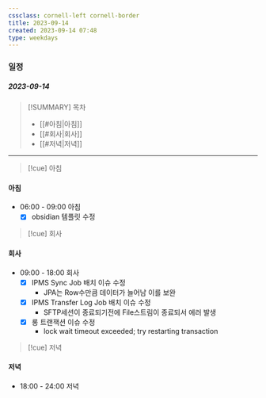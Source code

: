 ```yaml
---
cssclass: cornell-left cornell-border
title: 2023-09-14
created: 2023-09-14 07:48
type: weekdays
---
```

### 일정
##### 2023-09-14

> [!SUMMARY] 목차
> - [[#아침|아침]]
> - [[#회사|회사]]
> - [[#저녁|저녁]]

---
>[!cue] 아침
#### 아침
- 06:00 - 09:00 아침
	- [x] obsidian 템플릿 수정

>[!cue] 회사
#### 회사
- 09:00 - 18:00 회사
	- [x] IPMS Sync Job 배치 이슈 수정
		- JPA는 Row수만큼 데이터가 늘어남 이를 보완
	- [x] IPMS Transfer Log Job 배치 이슈 수정
		- SFTP세션이 종료되기전에 File스트림이 종료되서 에러 발생
	- [x] 롱 트랜잭션 이슈 수정
		- lock wait timeout exceeded; try restarting transaction

>[!cue] 저녁
#### 저녁
- 18:00 - 24:00 저녁
 